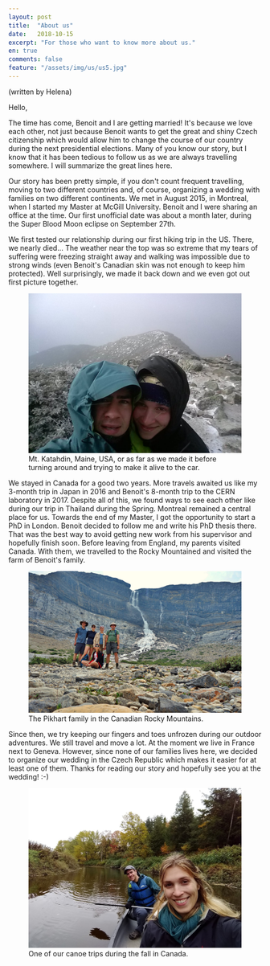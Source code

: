 ```yaml
---
layout: post
title:  "About us"
date:   2018-10-15
excerpt: "For those who want to know more about us."
en: true
comments: false
feature: "/assets/img/us/us5.jpg" 
---
```


(written by Helena)


Hello,

The time has come, Benoit and I are getting married! It's because we love each
other, not just because Benoit wants to get the great and shiny Czech
citizenship which would allow him to change the course of our country during the
next presidential elections. Many of you know our story, but I know that it has
been tedious to follow us as we are always travelling somewhere. I will
summarize the great lines here.

Our story has been pretty simple, if you don't count frequent travelling, moving
to two different countries and, of course, organizing a wedding with families on
two different continents. We met in August 2015, in Montreal, when I started my
Master at McGill University. Benoit and I were sharing an office at the
time. Our first unofficial date was about a month later, during the Super Blood
Moon eclipse on September 27th.

We first tested our relationship during our first hiking trip in the US. There,
we nearly died... The weather near the top was so extreme that my tears of
suffering were freezing straight away and walking was impossible due to strong
winds (even Benoit's Canadian skin was not enough to keep him protected). Well
surprisingly, we made it back down and we even got out first picture together.

<figure><img src="/assets/img/posts/can1.jpg"> <figcaption>Mt. Katahdin, Maine,
USA, or as far as we made it before turning around and trying to make it alive to the
car.</figcaption> </figure>

We stayed in Canada for a good two years. More travels awaited us like my
3-month trip in Japan in 2016 and Benoit's 8-month trip to the CERN laboratory
in 2017. Despite all of this, we found ways to see each other like during our
trip in Thailand during the Spring. Montreal remained a central place for
us. Towards the end of my Master, I got the opportunity to start a PhD in
London. Benoit decided to follow me and write his PhD thesis there. That was the
best way to avoid getting new work from his supervisor and hopefully finish
soon. Before leaving from England, my parents visited Canada. With them, we
travelled to the Rocky Mountained and visited the farm of Benoit's family.

<figure><img src="/assets/img/posts/can5.jpg"> <figcaption>The Pikhart family in
the Canadian Rocky Mountains.</figcaption> </figure>

Since then, we try keeping our fingers and toes unfrozen during our outdoor
adventures. We still travel and move a lot. At the moment we live in France next to
Geneva. However, since none of our families lives here, we decided to organize
our wedding in the Czech Republic which makes it easier for at least one of
them. Thanks for reading our story and hopefully see you at the wedding! :-)

<figure><img src="/assets/img/posts/can2.jpg">
<figcaption>One of our canoe trips during the fall in Canada.</figcaption>
</figure>
